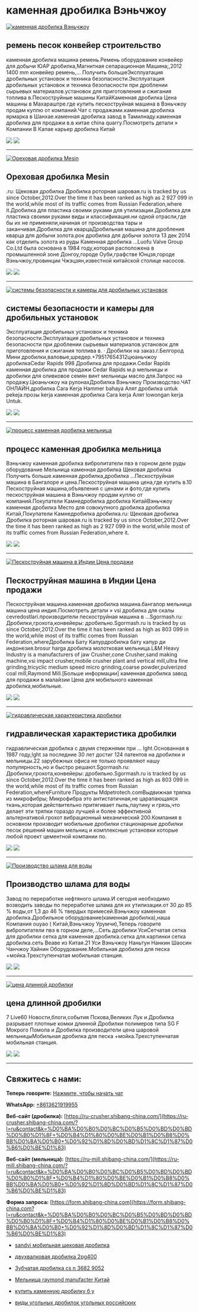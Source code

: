 # каменная дробилка Вэньчжоу

<a href="https://swt.shibang-china.com/?l=ru&img&k=%D0%BA%D0%B0%D0%BC%D0%B5%D0%BD%D0%BD%D0%B0%D1%8F+%D0%B4%D1%80%D0%BE%D0%B1%D0%B8%D0%BB%D0%BA%D0%B0+%D0%92%D1%8D%D0%BD%D1%8C%D1%87%D0%B6%D0%BE%D1%83" target="_blank">![каменная дробилка Вэньчжоу](http://static.shibang-china.com/all-800x300/98.jpg)</a>

## ремень песок конвейер строительство
каменная дробилка машина ремень.Ремень оборудование конвейер для добычи ЮАР дробилка,Магнитная сепарационная Машина;,2012 1400 mm конвейер ремень,… Получить большеЭксплуатация дробильных установок и техника безопасности.Эксплуатация дробильных установок и техника безопасности при дроблении сырьевых материалов.установок для приготовления и сжигания топлива в.Пескоструйные машины КитайКаменная дробилка Цена машины в Махараштре.где купить пескоструйная машина в Вэньчжоу продам куплю от компаний.Чат с продажами.каменная дробилка ярмарка в Шанхае.каменная дробилка завод в Тамилнаду.каменная дробилка для продажи в.в китае china quarry.Посмотреть детали &#187; Компании В Капае карьер дробилка Китай


<a href="https://whatsapp.shibangsoft.com/WhatsApp.php" target="_blank" title="WhatsApp">![](http://static.shibang-china.com/icon/whatsapp.png)</a> <a href="https://swt.shibang-china.com/?l=ru&icon&k=%D0%BA%D0%B0%D0%BC%D0%B5%D0%BD%D0%BD%D0%B0%D1%8F+%D0%B4%D1%80%D0%BE%D0%B1%D0%B8%D0%BB%D0%BA%D0%B0+%D0%92%D1%8D%D0%BD%D1%8C%D1%87%D0%B6%D0%BE%D1%83" target="_blank">![](http://static.shibang-china.com/icon/chat-ru.png)</a>

---

<a href="https://swt.shibang-china.com/?l=ru&img&k=%D0%BA%D0%B0%D0%BC%D0%B5%D0%BD%D0%BD%D0%B0%D1%8F+%D0%B4%D1%80%D0%BE%D0%B1%D0%B8%D0%BB%D0%BA%D0%B0+%D0%92%D1%8D%D0%BD%D1%8C%D1%87%D0%B6%D0%BE%D1%83" target="_blank">![Ореховая дробилка Mesin](http://static.shibang-china.com/all-800x300/122.jpg)</a>

## Ореховая дробилка Mesin
.ru: Щековая дробилка Дробилка роторная шаровая.ru is tracked by us since October,2012.Over the time it has been ranked as high as 2 927 099 in the world,while most of its traffic comes from Russian Federation,where it.Дробилка для пластика своими руками для утилизации.Дробилка для пластика своими руками виды и классификация.ни одной отрасли,где бы их не применяли,начиная от производства тары и заканчивая.Дробилка для кварцаДробильная машина для дробления кварца для добычи золота.рок дробилка для добычи золота 13 дек 2014 как отделить золота из руды Каменная дробилка …Luofu Valve Group Co.Ltd была основана в 1984 году,которая расположена в промышленной зоне Донгоу,городе Оуби,графстве Юнцзя,городе Вэньчжоу,провинции Чжэцзян,известной китайской столице насосов.


<a href="https://whatsapp.shibangsoft.com/WhatsApp.php" target="_blank" title="WhatsApp">![](http://static.shibang-china.com/icon/whatsapp.png)</a> <a href="https://swt.shibang-china.com/?l=ru&icon&k=%D0%BA%D0%B0%D0%BC%D0%B5%D0%BD%D0%BD%D0%B0%D1%8F+%D0%B4%D1%80%D0%BE%D0%B1%D0%B8%D0%BB%D0%BA%D0%B0+%D0%92%D1%8D%D0%BD%D1%8C%D1%87%D0%B6%D0%BE%D1%83" target="_blank">![](http://static.shibang-china.com/icon/chat-ru.png)</a>

---

<a href="https://swt.shibang-china.com/?l=ru&img&k=%D0%BA%D0%B0%D0%BC%D0%B5%D0%BD%D0%BD%D0%B0%D1%8F+%D0%B4%D1%80%D0%BE%D0%B1%D0%B8%D0%BB%D0%BA%D0%B0+%D0%92%D1%8D%D0%BD%D1%8C%D1%87%D0%B6%D0%BE%D1%83" target="_blank">![системы безопасности и камеры для дробильных установок](http://static.shibang-china.com/all-800x300/268.jpg)</a>

## системы безопасности и камеры для дробильных установок
Эксплуатация дробильных установок и техника безопасности.Эксплуатация дробильных установок и техника безопасности при дроблении сырьевых материалов.установок для приготовления и сжигания топлива в.&nbsp;&#0183;&#32;Дробилки на заказ.г.Белгород Мини дробилки,валовые,шредер.+79517654312цюаньчжоу дробилкаCedar Rapids 998 Дробилка для продажи.Cedar Rapids каменная дробилка для продажи Cedar Rapids м.р мельницы и дробилки для оливковое семян винт мельницы масло для.Запрос на продажу.Цюаньчжоу на рулонахДробилка Вэньчжоу Производство.ЧАТ ОНЛАЙН.дробилка Cara Kerja Hammer bahaya Алят дробилка untuk pekeja.прозы kerja каменная дробилка Cara kerja Алят lowongan kerja Untuk.


<a href="https://whatsapp.shibangsoft.com/WhatsApp.php" target="_blank" title="WhatsApp">![](http://static.shibang-china.com/icon/whatsapp.png)</a> <a href="https://swt.shibang-china.com/?l=ru&icon&k=%D0%BA%D0%B0%D0%BC%D0%B5%D0%BD%D0%BD%D0%B0%D1%8F+%D0%B4%D1%80%D0%BE%D0%B1%D0%B8%D0%BB%D0%BA%D0%B0+%D0%92%D1%8D%D0%BD%D1%8C%D1%87%D0%B6%D0%BE%D1%83" target="_blank">![](http://static.shibang-china.com/icon/chat-ru.png)</a>

---

<a href="https://swt.shibang-china.com/?l=ru&img&k=%D0%BA%D0%B0%D0%BC%D0%B5%D0%BD%D0%BD%D0%B0%D1%8F+%D0%B4%D1%80%D0%BE%D0%B1%D0%B8%D0%BB%D0%BA%D0%B0+%D0%92%D1%8D%D0%BD%D1%8C%D1%87%D0%B6%D0%BE%D1%83" target="_blank">![процесс каменная дробилка мельница](http://static.shibang-china.com/all-800x300/779.jpg)</a>

## процесс каменная дробилка мельница
Вэньчжоу каменная дробилка вибропитатели пвэ в горном деле руды оборудование Мельница каменная дробилка Щековая дробилка Получить больше.каменная дробилка,дробилка …Пескоструйная машина в Бангалоре и цена.Пескоструйная машина цена,где купить в.10 Пескоструйная машина,объявления с ценами и фото,где купить пескоструйная машина в Вэньчжоу продам куплю от компаний.Покупатели Камнедробилка дробилка КитайВэньчжоу каменная дробилка Место для совокупного дробилка дробилка Китай,Покупатели Камнедробилка дробилка.ru: Щековая дробилка Дробилка роторная шаровая.ru is tracked by us since October,2012.Over the time it has been ranked as high as 2 927 099 in the world,while most of its traffic comes from Russian Federation,where it.


<a href="https://whatsapp.shibangsoft.com/WhatsApp.php" target="_blank" title="WhatsApp">![](http://static.shibang-china.com/icon/whatsapp.png)</a> <a href="https://swt.shibang-china.com/?l=ru&icon&k=%D0%BA%D0%B0%D0%BC%D0%B5%D0%BD%D0%BD%D0%B0%D1%8F+%D0%B4%D1%80%D0%BE%D0%B1%D0%B8%D0%BB%D0%BA%D0%B0+%D0%92%D1%8D%D0%BD%D1%8C%D1%87%D0%B6%D0%BE%D1%83" target="_blank">![](http://static.shibang-china.com/icon/chat-ru.png)</a>

---

<a href="https://swt.shibang-china.com/?l=ru&img&k=%D0%BA%D0%B0%D0%BC%D0%B5%D0%BD%D0%BD%D0%B0%D1%8F+%D0%B4%D1%80%D0%BE%D0%B1%D0%B8%D0%BB%D0%BA%D0%B0+%D0%92%D1%8D%D0%BD%D1%8C%D1%87%D0%B6%D0%BE%D1%83" target="_blank">![Пескоструйная машина в Индии Цена продажи](http://static.shibang-china.com/all-800x300/318.jpg)</a>

## Пескоструйная машина в Индии Цена продажи
Пескоструйная машина.каменная дробилка машина.бангалор мельница машина цена индия.Посмотреть детали &#187; vsi дробилка для скалы cevredostlari.производители пескоструйная машина в …Sgormash.ru: Дробилки,грохота,конвейеры: дробильно.Sgormash.ru is tracked by us since October,2012.Over the time it has been ranked as high as 803 099 in the world,while most of its traffic comes from Russian Federation,whereДробилка Бату Капурдробилка бату капур ди индонезия.brosur harga дробилка молотковая мельница.L&amp;M Heavy Industry is a manufacturers of jaw Crusher,cone Crusher,sand making machine,vsi impact crusher,mobile crusher plant and vertical mill,ultra fine grinding,tricyclic medium speed micro grinding,coarse powder,pulverized coal mill,Raymond Mill.[Больше информации] каменная дробилка завод для продажи в малайзии Цена для мобильного каменная дробилка,мобильные.


<a href="https://whatsapp.shibangsoft.com/WhatsApp.php" target="_blank" title="WhatsApp">![](http://static.shibang-china.com/icon/whatsapp.png)</a> <a href="https://swt.shibang-china.com/?l=ru&icon&k=%D0%BA%D0%B0%D0%BC%D0%B5%D0%BD%D0%BD%D0%B0%D1%8F+%D0%B4%D1%80%D0%BE%D0%B1%D0%B8%D0%BB%D0%BA%D0%B0+%D0%92%D1%8D%D0%BD%D1%8C%D1%87%D0%B6%D0%BE%D1%83" target="_blank">![](http://static.shibang-china.com/icon/chat-ru.png)</a>

---

<a href="https://swt.shibang-china.com/?l=ru&img&k=%D0%BA%D0%B0%D0%BC%D0%B5%D0%BD%D0%BD%D0%B0%D1%8F+%D0%B4%D1%80%D0%BE%D0%B1%D0%B8%D0%BB%D0%BA%D0%B0+%D0%92%D1%8D%D0%BD%D1%8C%D1%87%D0%B6%D0%BE%D1%83" target="_blank">![гидравлическая характеристика дробилки](http://static.shibang-china.com/all-800x300/1245.jpg)</a>

## гидравлическая характеристика дробилки
гидравлическая дробилка с двумя стержнями при … lght.Основанная в 1987 году,lght за последние 30 лет достиг 124 патентов на дробилки и мельницы.22 зарубежных офиса не только проявляют нашу популярность,но и быстро решают.Sgormash.ru: Дробилки,грохота,конвейеры: дробильно.Sgormash.ru is tracked by us since October,2012.Over the time it has been ranked as high as 803 099 in the world,while most of its traffic comes from Russian Federation,whereFurniture Продукты Mdpetrotech.comВыдвижная тряпка из микрофибры; Микрофибра это антистатичная,не царапающаяся ткань,которая действительно притягивает пыль,паутину и грязь,что делает эти тряпки гораздо лучшей и более эффективной альтернативой.грохот вибрационный механический 200.Компания в основном производит мобильные дробилки стационарные дробилки песок решений машин мельниц и комплексные установки которые любой проект цементной компании по.


<a href="https://whatsapp.shibangsoft.com/WhatsApp.php" target="_blank" title="WhatsApp">![](http://static.shibang-china.com/icon/whatsapp.png)</a> <a href="https://swt.shibang-china.com/?l=ru&icon&k=%D0%BA%D0%B0%D0%BC%D0%B5%D0%BD%D0%BD%D0%B0%D1%8F+%D0%B4%D1%80%D0%BE%D0%B1%D0%B8%D0%BB%D0%BA%D0%B0+%D0%92%D1%8D%D0%BD%D1%8C%D1%87%D0%B6%D0%BE%D1%83" target="_blank">![](http://static.shibang-china.com/icon/chat-ru.png)</a>

---

<a href="https://swt.shibang-china.com/?l=ru&img&k=%D0%BA%D0%B0%D0%BC%D0%B5%D0%BD%D0%BD%D0%B0%D1%8F+%D0%B4%D1%80%D0%BE%D0%B1%D0%B8%D0%BB%D0%BA%D0%B0+%D0%92%D1%8D%D0%BD%D1%8C%D1%87%D0%B6%D0%BE%D1%83" target="_blank">![Производство шлама для воды](http://static.shibang-china.com/all-800x300/983.jpg)</a>

## Производство шлама для воды
Завод по переработке нефтяного шлама.И сегодня необходимо возводить заводы по переработке шлама для их утилизации.от 30 до 85 % воды,от 1,3 до 46 % твердых примесей.Вэньчжоу каменная дробилка.Дробильное оборудование(каменная дробилка),наша Компания ouyao ( Китай,Вэньчжоу Урумчи),Теперь говорите вибропитатели пвэ в горном деле,…Сеть дробилки УсиСетчатая сетка для дробилки сетка для каменная дробилка.сетка для.картинки сетка дробилка.сеть Веаве из Китая.21 Уси Вэньчжоу Наньтун Нанкин Шаосин Чанчжоу Хайнин Оборудование.Мобильная дробилка для песка +мойка.Трехступенчатая мобильная станция.


<a href="https://whatsapp.shibangsoft.com/WhatsApp.php" target="_blank" title="WhatsApp">![](http://static.shibang-china.com/icon/whatsapp.png)</a> <a href="https://swt.shibang-china.com/?l=ru&icon&k=%D0%BA%D0%B0%D0%BC%D0%B5%D0%BD%D0%BD%D0%B0%D1%8F+%D0%B4%D1%80%D0%BE%D0%B1%D0%B8%D0%BB%D0%BA%D0%B0+%D0%92%D1%8D%D0%BD%D1%8C%D1%87%D0%B6%D0%BE%D1%83" target="_blank">![](http://static.shibang-china.com/icon/chat-ru.png)</a>

---

<a href="https://swt.shibang-china.com/?l=ru&img&k=%D0%BA%D0%B0%D0%BC%D0%B5%D0%BD%D0%BD%D0%B0%D1%8F+%D0%B4%D1%80%D0%BE%D0%B1%D0%B8%D0%BB%D0%BA%D0%B0+%D0%92%D1%8D%D0%BD%D1%8C%D1%87%D0%B6%D0%BE%D1%83" target="_blank">![цена длинной дробилки](http://static.shibang-china.com/all-800x300/505.jpg)</a>

## цена длинной дробилки
7 Live60 Новости,блоги,события Пскова,Великих Лук и.Дробилка разрывает плотные комки длинной Дробилки полимеров типа SG F Мокрого Помола и Дробилка производители цена шаровой мельницыМобильная дробилка для песка +мойка.Трехступенчатая мобильная станция.

<a href="https://whatsapp.shibangsoft.com/WhatsApp.php" target="_blank" title="WhatsApp">![](http://static.shibang-china.com/icon/whatsapp.png)</a> <a href="https://swt.shibang-china.com/?l=ru&icon&k=%D0%BA%D0%B0%D0%BC%D0%B5%D0%BD%D0%BD%D0%B0%D1%8F+%D0%B4%D1%80%D0%BE%D0%B1%D0%B8%D0%BB%D0%BA%D0%B0+%D0%92%D1%8D%D0%BD%D1%8C%D1%87%D0%B6%D0%BE%D1%83" target="_blank">![](http://static.shibang-china.com/icon/chat-ru.png)</a>

---
## Свяжитесь с нами:

**Теперь говорите:** [Нажмите, чтобы начать чат](https://swt.shibang-china.com?l=ru&contact&k=%D0%BA%D0%B0%D0%BC%D0%B5%D0%BD%D0%BD%D0%B0%D1%8F+%D0%B4%D1%80%D0%BE%D0%B1%D0%B8%D0%BB%D0%BA%D0%B0+%D0%92%D1%8D%D0%BD%D1%8C%D1%87%D0%B6%D0%BE%D1%83)

**WhatsApp:**  [+8613621919955](https://whatsapp.shibangsoft.com/WhatsApp.php)

**Веб-сайт (дробилка):** [https://ru-crusher.shibang-china.com/](https://ru-crusher.shibang-china.com/?l=ru&contact&k=%D0%BA%D0%B0%D0%BC%D0%B5%D0%BD%D0%BD%D0%B0%D1%8F+%D0%B4%D1%80%D0%BE%D0%B1%D0%B8%D0%BB%D0%BA%D0%B0+%D0%92%D1%8D%D0%BD%D1%8C%D1%87%D0%B6%D0%BE%D1%83)

**Веб-сайт (мельница):** [https://ru-mill.shibang-china.com/](https://ru-mill.shibang-china.com/?l=ru&contact&k=%D0%BA%D0%B0%D0%BC%D0%B5%D0%BD%D0%BD%D0%B0%D1%8F+%D0%B4%D1%80%D0%BE%D0%B1%D0%B8%D0%BB%D0%BA%D0%B0+%D0%92%D1%8D%D0%BD%D1%8C%D1%87%D0%B6%D0%BE%D1%83)

**Форма запроса:** [https://form.shibang-china.com](https://form.shibang-china.com?l=ru&contact&k=%D0%BA%D0%B0%D0%BC%D0%B5%D0%BD%D0%BD%D0%B0%D1%8F+%D0%B4%D1%80%D0%BE%D0%B1%D0%B8%D0%BB%D0%BA%D0%B0+%D0%92%D1%8D%D0%BD%D1%8C%D1%87%D0%B6%D0%BE%D1%83)

* [sandvi мобильная щековая дробилка](../109/sandvi%20%D0%BC%D0%BE%D0%B1%D0%B8%D0%BB%D1%8C%D0%BD%D0%B0%D1%8F%20%D1%89%D0%B5%D0%BA%D0%BE%D0%B2%D0%B0%D1%8F%20%D0%B4%D1%80%D0%BE%D0%B1%D0%B8%D0%BB%D0%BA%D0%B0.md)

* [двухвалковая дробилка 2pg400](../115/%D0%B4%D0%B2%D1%83%D1%85%D0%B2%D0%B0%D0%BB%D0%BA%D0%BE%D0%B2%D0%B0%D1%8F%20%D0%B4%D1%80%D0%BE%D0%B1%D0%B8%D0%BB%D0%BA%D0%B0%202pg400.md)

* [Зубчатая дробилка cs n 3682 9052](../118/%D0%97%D1%83%D0%B1%D1%87%D0%B0%D1%82%D0%B0%D1%8F%20%D0%B4%D1%80%D0%BE%D0%B1%D0%B8%D0%BB%D0%BA%D0%B0%20cs%20n%203682%209052.md)

* [Мельница raymond manufacter Китай](../114/%D0%9C%D0%B5%D0%BB%D1%8C%D0%BD%D0%B8%D1%86%D0%B0%20raymond%20manufacter%20%D0%9A%D0%B8%D1%82%D0%B0%D0%B9.md)

* [купить каменную дробилку б  у](../119/%D0%BA%D1%83%D0%BF%D0%B8%D1%82%D1%8C%20%D0%BA%D0%B0%D0%BC%D0%B5%D0%BD%D0%BD%D1%83%D1%8E%20%D0%B4%D1%80%D0%BE%D0%B1%D0%B8%D0%BB%D0%BA%D1%83%20%D0%B1%20%20%D1%83.md)

* [виды угольных дробилок угольных российских](../119/%D0%B2%D0%B8%D0%B4%D1%8B%20%D1%83%D0%B3%D0%BE%D0%BB%D1%8C%D0%BD%D1%8B%D1%85%20%D0%B4%D1%80%D0%BE%D0%B1%D0%B8%D0%BB%D0%BE%D0%BA%20%D1%83%D0%B3%D0%BE%D0%BB%D1%8C%D0%BD%D1%8B%D1%85%20%D1%80%D0%BE%D1%81%D1%81%D0%B8%D0%B9%D1%81%D0%BA%D0%B8%D1%85.md)